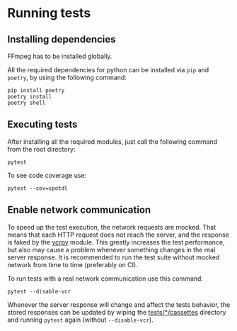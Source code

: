 # Running tests

## Installing dependencies

FFmpeg has to be installed globally.

All the required dependencies for python can be installed via `pip` and `poetry`, by using the following
command:

```shell
pip install poetry
poetry install
poetry shell
```

## Executing tests

After installing all the required modules, just call the following command from the root
directory:

```shell
pytest
```

To see code coverage use:

```shell
pytest --cov=spotdl
```

## Enable network communication

To speed up the test execution, the network requests are mocked. That means that each HTTP
request does not reach the server, and the response is faked by the
[vcrpy](https://vcrpy.readthedocs.io/en/latest/index.html) module. This greatly increases the
test performance, but also may cause a problem whenever something changes in the real server
response. It is recommended to run the test suite without mocked network from time to time
(preferably on CI).

To run tests with a real network communication use this command:

```shell
pytest --disable-vcr
```

Whenever the server response will change and affect the tests behavior, the stored responses
can be updated by wiping the [tests/*/cassettes](tests/*/cassettes) directory and running `pytest`
again (without `--disable-vcr`).
